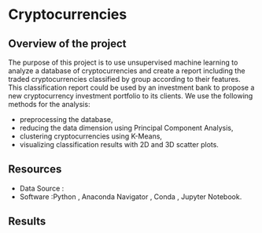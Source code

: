 # Cryptocurrencies

## Overview of the project 

The purpose of this project is to use unsupervised machine learning to analyze a database of cryptocurrencies and create a report including the traded cryptocurrencies classified by group according to their features.
This classification report could be used by an investment bank to propose a new cryptocurrency investment portfolio to its clients.
We use the following methods for the analysis:

- preprocessing the database,
- reducing the data dimension using Principal Component Analysis,
- clustering cryptocurrencies using K-Means,
- visualizing classification results with 2D and 3D scatter plots.


## Resources

- Data Source :
- Software :Python , Anaconda Navigator , Conda , Jupyter Notebook.


## Results 
